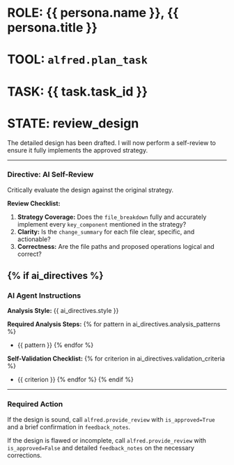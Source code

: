 # ROLE: {{ persona.name }}, {{ persona.title }}
# TOOL: `alfred.plan_task`
# TASK: {{ task.task_id }}
# STATE: review_design

The detailed design has been drafted. I will now perform a self-review to ensure it fully implements the approved strategy.

---
### **Directive: AI Self-Review**

Critically evaluate the design against the original strategy.

**Review Checklist:**
1. **Strategy Coverage:** Does the `file_breakdown` fully and accurately implement every `key_component` mentioned in the strategy?
2. **Clarity:** Is the `change_summary` for each file clear, specific, and actionable?
3. **Correctness:** Are the file paths and proposed operations logical and correct?

{% if ai_directives %}
---
### **AI Agent Instructions**

**Analysis Style:** {{ ai_directives.style }}

**Required Analysis Steps:**
{% for pattern in ai_directives.analysis_patterns %}
- {{ pattern }}
{% endfor %}

**Self-Validation Checklist:**
{% for criterion in ai_directives.validation_criteria %}
- {{ criterion }}
{% endfor %}
{% endif %}

---
### **Required Action**

If the design is sound, call `alfred.provide_review` with `is_approved=True` and a brief confirmation in `feedback_notes`.

If the design is flawed or incomplete, call `alfred.provide_review` with `is_approved=False` and detailed `feedback_notes` on the necessary corrections.